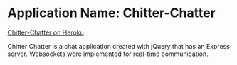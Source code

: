 # Application Name: Chitter-Chatter

[Chitter-Chatter on Heroku](https://chatapp1701.herokuapp.com/)

Chitter Chatter is a chat application created with jQuery that has an Express server. 
Websockets were implemented for real-time communication. 
